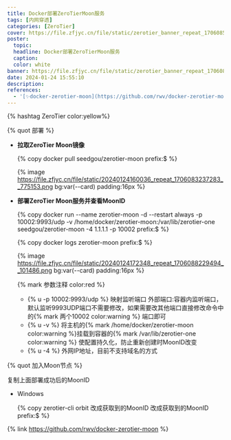 ```yaml
---
title: Docker部署ZeroTierMoon服务
tags: [内网穿透]
categories: [ZeroTier]
cover: https://file.zfjyc.cn/file/static/zerotier_banner_repeat_1706085226336__310906.webp
poster:
  topic: 
  headline: Docker部署ZeroTierMoon服务
  caption: 
  color: white
banner: https://file.zfjyc.cn/file/static/zerotier_banner_repeat_1706085226336__310906.webp
date: 2024-01-24 15:55:10
description:
references:
  - '[✨docker-zerotier-moon](https://github.com/rwv/docker-zerotier-moon)'
---
```


{% hashtag ZeroTier color:yellow%}

{% quot 部署 %}

- **拉取ZeroTier Moon镜像**
  
  {% copy docker pull seedgou/zerotier-moon prefix:$ %}
  
  {% image https://file.zfjyc.cn/file/static/20240124160036_repeat_1706083237283__775153.png bg:var(--card) padding:16px %}

- **部署ZeroTier Moon服务并查看MoonID**

    {% copy docker run --name zerotier-moon -d --restart always -p 10002:9993/udp -v /home/docker/zerotier-moon:/var/lib/zerotier-one seedgou/zerotier-moon -4 1.1.1.1 -p 10002  prefix:$ %}
    
    {% copy docker logs zerotier-moon   prefix:$ %}
  
    {% image https://file.zfjyc.cn/file/static/20240124172348_repeat_1706088229494__101486.png bg:var(--card) padding:16px %}
    
    {% mark 参数注释 color:red %}
    
    - {% u -p 10002:9993/udp %} 映射监听端口 外部端口:容器内监听端口，默认监听9993UDP端口不需要修改，如果需要改其他端口直接修改命令中的{% mark 两个10002 color:warning %} 端口即可
    - {% u -v %} 将主机的{% mark /home/docker/zerotier-moon color:warning %}挂载到容器的{% mark /var/lib/zerotier-one  color:warning %} 使配置持久化，防止重新创建时MoonID改变
    - {% u -4 %} 外网IP地址，目前不支持域名的方式

{% quot 加入Moon节点 %}



复制上面部署成功后的MoonID

- Windows

  {% copy zerotier-cli orbit 改成获取到的MoonID 改成获取到的MoonID prefix:$ %}

{% link https://github.com/rwv/docker-zerotier-moon %}
